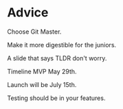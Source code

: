 # Advice

Choose Git Master.

Make it more digestible for the juniors.

A slide that says TLDR don't worry.

Timeline MVP May 29th.

Launch will be July 15th.

Testing should be in your features.